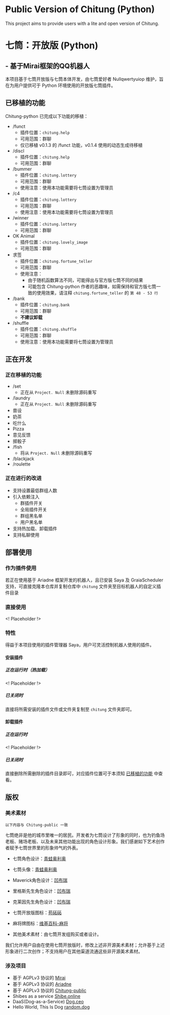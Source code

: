 # Public Version of Chitung (Python)

This project aims to provide users with a lite and open version of Chitung.

# 七筒：开放版 (Python)
## - 基于Mirai框架的QQ机器人

本项目基于七筒开放版与七筒本体开发，由七筒爱好者 Nullqwertyuiop 维护，旨在为用户提供可于 Python 环境使用的开放版七筒插件。

## 已移植的功能
Chitung-python 已完成以下功能的移植：

- /funct
  - 插件位置：`chitung.help`
  - 可用范围：群聊
  - 仅已移植 v0.1.3 的 /funct 功能，v0.1.4 使用的动态生成待移植
- /discl
  - 插件位置：`chitung.help`
  - 可用范围：群聊
- /bummer
  - 插件位置：`chitung.lottery`
  - 可用范围：群聊
  - 使用注意：使用本功能需要将七筒设置为管理员
- /c4
  - 插件位置：`chitung.lottery`
  - 可用范围：群聊
  - 使用注意：使用本功能需要将七筒设置为管理员
- /winner
  - 插件位置：`chitung.lottery`
  - 可用范围：群聊
- OK Animal
  - 插件位置：`chitung.lovely_image`
  - 可用范围：群聊
- 求签
  - 插件位置：`chitung.fortune_teller`
  - 可用范围：群聊
  - 使用注意：
    - 由于随机函数算法不同，可能得出与官方版七筒不同的结果
    - 可能包含 Chitung-python 作者的恶趣味，如需保持和官方版七筒一致的使用效果，请注释 `chitung.fortune_teller` 的 `第 48 - 53 行`
- /bank
  - 插件位置：`chitung.bank`
  - 可用范围：群聊
  - **不建议卸载**
- /shuffle
  - 插件位置：`chitung.shuffle`
  - 可用范围：群聊
  - 使用注意：使用本功能需要将七筒设置为管理员

## 正在开发

### 正在移植的功能
- /set
  - 正在从 `Project. Null` 未删除源码重写
- /laundry
  - 正在从 `Project. Null` 未删除源码重写
- 兽设
- 奶茶
- 吃什么
- Pizza
- 意见反馈
- 掷骰子
- /fish
  - 将从 `Project. Null` 未删除源码重写
- /blackjack
- /roulette

### 正在进行的改进
- 支持设置最低群组人数
- 引入依赖注入
  - 群插件开关
  - 全局插件开关
  - 群组黑名单
  - 用户黑名单
- 支持热加载、卸载插件
- 支持私聊使用

## 部署使用

### 作为插件使用
若正在使用基于 Ariadne 框架开发的机器人，且已安装 Saya 及 GraiaScheduler 支持，可直接克隆本仓库并复制仓库中 `chitung` 文件夹至目标机器人的自定义插件目录

### 直接使用
<! Placeholder !>

### 特性
得益于本项目使用的插件管理器 Saya，用户可灵活控制机器人使用的插件。
#### 安装插件
##### 正在运行时（热加载）
<! Placeholder !>
##### 已关闭时
直接将所需安装的插件文件或文件夹复制至 `chitung` 文件夹即可。
#### 卸载插件
##### 正在运行时
<! Placeholder !>
##### 已关闭时
直接删除所需删除的插件目录即可，对应插件位置可于本须知 [已移植的功能](#已移植的功能) 中查看。

## 版权

### 美术素材
`以下内容与 Chitung-public 一致`

七筒绝非是他的城市里唯一的居民。开发者为七筒设计了形象的同时，也为钓鱼场老板、赌场老板、以及未来其他功能出现的角色设计形象。我们感谢如下艺术创作者赋予七筒世界里的形象帅气的外表。

- 七筒角色设计：[青蛙奥利奥](https://weibo.com/u/2843849155)
- 七筒头像：[青蛙奥利奥](https://weibo.com/u/2843849155)
- Maverick角色设计：[凹布瑞](https://weibo.com/u/5163824559)
- 里格斯先生角色设计：[凹布瑞](https://weibo.com/u/5163824559)
- 克莱因先生角色设计：[凹布瑞](https://weibo.com/u/5163824559)
- 七筒开放版图标：[苟砳砳](https://weibo.com/u/3095618097)
- 麻将牌图标：[维基百科-麻将](https://zh.wikipedia.org/wiki/%E9%BA%BB%E5%B0%86)

- 其他美术素材：由七筒开发组购买或者设计。

我们允许用户自由在使用七筒开放版时，修改上述非开源美术素材；允许基于上述形象进行二次创作；不支持用户在其他渠道流通这些非开源美术素材。

### 涉及项目

- 基于 AGPLv3 协议的 [Mirai](https://github.com/mamoe/mirai)
- 基于 AGPLv3 协议的 [Ariadne](https://github.com/GraiaProject/Ariadne)
- 基于 AGPLv3 协议的 [Chitung-public](https://github.com/KadokawaR/Chitung-public)
- Shibes as a service [Shibe.online]()
- DaaS(Dog-as-a-Service) [Dog.ceo]()
- Hello World, This Is Dog [random.dog]()
